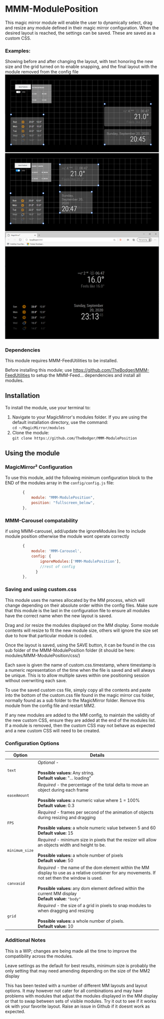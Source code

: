 
# MMM-ModulePosition

This magic mirror module will enable the user to dynamically select, drag and resize any module defined in their magic mirror configuration. When the desired layout is reached, the settings can be saved. These are saved as a custom CSS.

### Examples:

Showing before and after changing the layout, with text honoring the new size and the grid turned on to enable snapping, and the final layout with the module removed from the config file
![Example of MMM-ModulePosition resizing modules](images/screenshot_edit.png?raw=true "Example screenshot")
![Example of MMM-ModulePosition resizing modules](images/screenshot_edit2.png?raw=true "Example screenshot")
![Example of MMM-ModulePosition resizing modules](images/screenshot_edit3.png?raw=true "Example screenshot")

### Dependencies

This module requires MMM-FeedUtilities to be installed.

Before installing this module;
		use https://github.com/TheBodger/MMM-FeedUtilities to setup the MMM-Feed... dependencies and  install all modules.

## Installation
To install the module, use your terminal to:
1. Navigate to your MagicMirror's modules folder. If you are using the default installation directory, use the command:<br />`cd ~/MagicMirror/modules`
2. Clone the module:<br />`git clone https://github.com/TheBodger/MMM-ModulePosition `

## Using the module

### MagicMirror² Configuration

To use this module, add the following minimum configuration block to the END of the modules array in the `config/config.js` file:
```js
		{
			module: "MMM-ModulePosition",
			position: "fullscreen_below",
		},
```

### MMM-Carousel compatability

if using MMM-carousel, add/update the ignoreModules line to include module position otherwise the module wont operate correctly
```js
		{
			module: 'MMM-Carousel',
			config: {
				ignoreModules:['MMM-ModulePosition'],
				//rest of config
		      }
		},
```

### Saving and using custom.css

This module uses the names allocated by the MM process, which will change depending on their absolute order within the config files. Make sure that this module is the last in the configuration file to ensure all modules have the correct name when the new layout is saved.

Drag and /or resize the modules displayed on the MM display. Some module contents will resize to fit the new module size, others will ignore the size set due to how that particular module is coded.

Once the layout is saved, using the SAVE button, it can be found in the css sub folder of the MMM-ModulePosition folder (it should be here: modules/MMM-ModulePosition/css/)

Each save is given the name of custom.css.timestamp, where timestamp is a numeric representation of the time when the file is saved and will always be unique. This is to allow multiple saves within one positioning session without overwriting each save.

To use the saved custom css file, simply copy all the contents and paste into the bottom of the custom.css file found in the magic mirror css folder, normally found as a sub folder to the MagicMirror folder. Remove this module from the config file and restart MM2.

If any new modules are added to the MM config, to maintain the validity of the new custom CSS, ensure they are added at the end of the modules list. If a module is removed, then the custom CSS may not behave as expected and a new custom CSS will need to be created.


### Configuration Options

| Option                  | Details
|------------------------ |--------------
| `text`                | *Optional* - <br><br> **Possible values:** Any string.<br> **Default value:** "... loading"
| `easeAmount`            | *Required* - the percentage of the total delta to move an object during each frame<br><br> **Possible values:** a numeric value where 1 = 100%<br> **Default value:** 0.3
| `FPS`         | *Required* - frames per second of the animation of objects during resizing and dragging<br><br> **Possible values:** a whole numeric value between 5 and 60 <br> **Default value:** 15
| `minimum_size`            | *Required* - minimum size in pixels that the resizer will allow an objects width and height to be.<br><br> **Possible values:** a whole number of pixels <br> **Default value:** 50 
| `canvasid`        | *Required* - the name of the dom element within the MM display to use as a relative container for any movements. If not set then the window is used.<br><br> **Possible values:** any dom element defined within the current MM display <br> **Default value:** `"body"`
| `grid`            |*Required* -  the size of a grid in pixels to snap modules to when dragging and resizing<br><br> **Possible values:** a whole number of pixels. <br> **Default value:** 10

### Additional Notes

This is a WIP; changes are being made all the time to improve the compatibility across the modules. 

Leave settings as the default for best results, minimum size is probably the only setting that may need amending depending on the size of the MM2 display

This has been tested with a number of different MM layouts and layout options. It may however not cater for all combinations and may have problems with modules that adjust the modules displayed in the MM display or that to swap between sets of visible modules. Try it out to see if it works ok with your favorite layout. Raise an issue in Github if it doesnt work as expected.
